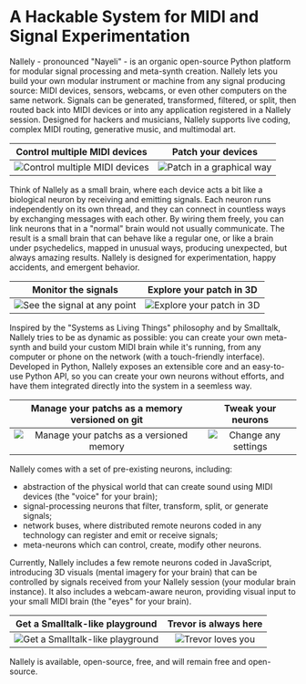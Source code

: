 <!-- BEGIN ARISE ------------------------------
Title:: "Nallely MIDI"

Author:: "Dr. Schlange"
Description:: "Nallely is an experimental organic system for advanced MIDI patching, live coding, generative music, and multimodal art, built for hacker/musicians, developed in Python, inspired by Smalltalk and Systems as Living Things"
Language:: "en"
Thumbnail:: "arise-icon.png"
Published Date:: "2025-06-12"
Modified Date:: "2025-09-17"

content_header:: "false"
rss_hide:: "true"
---- END ARISE \\ DO NOT MODIFY THIS LINE ---->

# A Hackable System for MIDI and Signal Experimentation

Nallely - pronounced "Nayeli" - is an organic open-source Python platform for modular signal processing and meta-synth creation. Nallely lets you build your own modular instrument or machine from any signal producing source: MIDI devices, sensors, webcams, or even other computers on the same network. Signals can be generated, transformed, filtered, or split, then routed back into MIDI devices or into any application registered in a Nallely session. Designed for hackers and musicians, Nallely supports live coding, complex MIDI routing, generative music, and multimodal art.


| Control multiple MIDI devices |  Patch your devices
:-------------------------:|:-------------------------:
![Control multiple MIDI devices](https://github.com/user-attachments/assets/df545edc-6fa8-424f-9039-dd2046a9f406) | ![Patch in a graphical way](https://github.com/user-attachments/assets/d5d96809-159d-4cbb-81e2-5a1b7c3f9452)



Think of Nallely as a small brain, where each device acts a bit like a biological neuron by receiving and emitting signals. Each neuron runs independently on its own thread, and they can connect in countless ways by exchanging messages with each other. By wiring them freely, you can link neurons that in a "normal" brain would not usually communicate. The result is a small brain that can behave like a regular one, or like a brain under psychedelics, mapped in unusual ways, producing unexpected, but always amazing results. Nallely is designed for experimentation, happy accidents, and emergent behavior.

| Monitor the signals | Explore your patch in 3D
:-------------------------:|:-------------------------:
![See the signal at any point](https://github.com/user-attachments/assets/94e8cb6b-44a8-407b-acdb-1b66a148ad71) | ![Explore your patch in 3D](https://github.com/user-attachments/assets/6d5abee2-73af-4ea8-a68a-7445e64cf0e6)

Inspired by the "Systems as Living Things" philosophy and by Smalltalk, Nallely tries to be as dynamic as possible: you can create your own meta-synth and build your custom MIDI brain while it's running, from any computer or phone on the network (with a touch-friendly interface). Developed in Python, Nallely exposes an extensible core and an easy-to-use Python API, so you can create your own neurons without efforts, and have them integrated directly into the system in a seemless way.


| Manage your patchs as a memory versioned on git | Tweak your neurons
:-------------------------:|:-------------------------:
![Manage your patchs as a versioned memory](https://github.com/user-attachments/assets/177cb536-dee2-4f1d-9275-49cf0805fb13) | ![Change any settings](https://github.com/user-attachments/assets/3509e077-cc97-424f-ac52-3c382e0fbaaa)


Nallely comes with a set of pre-existing neurons, including:

* abstraction of the physical world that can create sound using MIDI devices (the "voice" for your brain);
* signal-processing neurons that filter, transform, split, or generate signals;
* network buses, where distributed remote neurons coded in any technology can register and emit or receive signals;
* meta-neurons which can control, create, modify other neurons.

Currently, Nallely includes a few remote neurons coded in JavaScript, introducing 3D visuals (mental imagery for your brain) that can be controlled by signals received from your Nallely session (your modular brain instance). It also includes a webcam-aware neuron, providing visual input to your small MIDI brain (the "eyes" for your brain).

| Get a Smalltalk-like playground | Trevor is always here
:-------------------------:|:-------------------------:
![Get a Smalltalk-like playground](https://github.com/user-attachments/assets/e247e41e-8850-4987-80a1-2ce6d98d72b6) | ![Trevor loves you](https://github.com/user-attachments/assets/13b208d3-14b3-44aa-8e28-9344eca69f60)


Nallely is available, open-source, free, and will remain free and open-source.